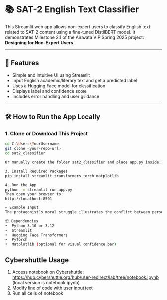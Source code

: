 # 📚 SAT-2 English Text Classifier

This Streamlit web app allows non-expert users to classify English text related to SAT-2 content using a fine-tuned DistilBERT model. 
It demonstrates Milestone 2.1 of the Airavata VIP Spring 2025 project: **Designing for Non-Expert Users**.

---

## 🚀 Features

- Simple and intuitive UI using Streamlit
- Input English academic/literary text and get a predicted label
- Uses a Hugging Face model for classification
- Displays label and confidence score
- Includes error handling and user guidance

---

## 🛠️ How to Run the App Locally

### 1. Clone or Download This Project

```bash
cd C:\Users\YourUsername
git clone <your-repo-url>
cd sat2_classifier

Or manually create the folder sat2_classifier and place app.py inside.

3. Install Required Packages
pip install streamlit transformers torch matplotlib

4. Run the App
python -m streamlit run app.py
Then open your browser to:
http://localhost:8501

✏️ Example Input
The protagonist’s moral struggle illustrates the conflict between personal duty and societal norms.

📦 Dependencies
•  Python 3.10 or 3.12
•  Streamlit
•  Hugging Face Transformers
•  PyTorch
•  Matplotlib (optional for visual confidence bar)
```
## Cybershuttle Usage
1. Access notebook on Cybershuttle: https://hub.cybershuttle.org/hub/user-redirect/lab/tree/notebook.ipynb (local version is notebook.ipynb)
2. Modify line of code with user input text
3. Run all cells of notebook



